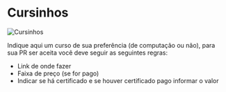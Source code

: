 # Cursinhos

![Cursinhos](https://user-images.githubusercontent.com/73042284/135938712-8a8182cb-3c85-4734-9666-27f988bb7498.png)

Indique aqui um curso de sua preferência (de computação ou não), para sua PR ser aceita você deve seguir as seguintes regras:

- Link de onde fazer
- Faixa de preço (se for pago)
- Indicar se há certificado e se houver certificado pago informar o valor

